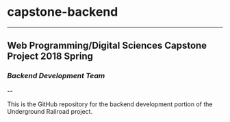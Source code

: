 # capstone-backend

---

## Web Programming/Digital Sciences Capstone Project 2018 Spring

### *Backend Development Team*

--

This is the GitHub repository for the backend development portion of the Underground Railroad project.
